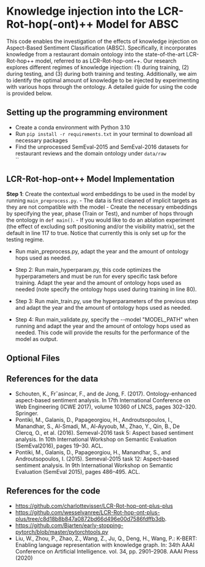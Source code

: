 # Knowledge injection into the LCR-Rot-hop(-ont)++ Model for ABSC
This code enables the investigation of the effects of knowledge injection on Aspect-Based Sentiment Classification (ABSC). Specifically, it incorporates knowledge from a restaurant domain ontology into the state-of-the-art LCR-Rot-hop++ model, referred to as LCR-Rot-hop-ont++. Our research explores different regimes of knowledge injection: (1) during training, (2) during testing, and (3) during both training and testing. Additionally, we aim to identify the optimal amount of knowledge to be injected by experimenting with various hops through the ontology. A detailed guide for using the code is provided below.

## Setting up the programming environment 
  - Create a conda environment with Python 3.10
  - Run `pip install -r requirements.txt` in your terminal to download all necessary packages
  - Find the unprocessed SemEval-2015 and SemEval-2016 datasets for restaurant reviews and the domain ontology under `data/raw`  
 ``   
## LCR-Rot-hop-ont++ Model Implementation
**Step 1**: Create the contextual word embeddings to be used in the model by running `main_preprocess.py`.
           - The data is first cleaned of implicit targets as they are not compatible with the model
           - Create the necessary embeddings by specifying the year, phase (Train or Test), and number of hops through the ontology in `def main()`.
           - If you would like to do an ablation experiment (the effect of excluding soft positioning and/or the visibility matrix), set the default in line 117 to true. Notice that currently this is only set up for the testing regime.
      
- Run main_preprocess.py, adapt the year and the amount of ontology hops used as needed.
  
- Step 2: Run main_hyperparam.py, this code optimizes the hyperparameters and must be run for every specific task before training. Adapt the year and the amount of ontology hops 
          used  as needed (note specify the ontology hops used during training in line 80).
- Step 3: Run main_train.py, use the hyperparameters of the previous step and adapt the year and the amount of ontology hops used as needed.
- Step 4: Run main_validate.py, specify the --model "MODEL_PATH" when running and adapt the year and the amount of ontology hops used as needed. This code will provide the results 
          for  the performance of the model as output.
  
## Optional Files

## References for the data
- Schouten, K., Frˇasincar, F., and de Jong, F. (2017). Ontology-enhanced aspect-based sentiment analysis. In 17th International Conference on Web Engineering (ICWE 2017), volume 10360 of LNCS, pages 302–320. Springer.
- Pontiki, M., Galanis, D., Papageorgiou, H., Androutsopoulos, I., Manandhar, S., Al-Smadi, M., Al-Ayyoub, M., Zhao, Y., Qin, B., De Clercq, O., et al. (2016). Semeval-2016 task 5: Aspect based sentiment analysis. In 10th International Workshop on Semantic Evaluation (SemEval2016), pages 19–30. ACL.
- Pontiki, M., Galanis, D., Papageorgiou, H., Manandhar, S., and Androutsopoulos, I. (2015). Semeval-2015 task 12: Aspect-based sentiment analysis. In 9th International Workshop on Semantic Evaluation (SemEval 2015), pages 486–495. ACL.

## References for the code
- https://github.com/charlottevisser/LCR-Rot-hop-ont-plus-plus 
- https://github.com/wesselvanree/LCR-Rot-hop-ont-plus-plus/tree/c8d18b8b847a0872bd66d496e00d7586fdffb3db.
- https://github.com/Bjarten/early-stopping-pytorch/blob/master/pytorchtools.py
- Liu, W., Zhou, P., Zhao, Z., Wang, Z., Ju, Q., Deng, H., Wang, P.: K-BERT: Enabling language representation with knowledge graph. In: 34th AAAI Conference on Artificial Intelligence. vol. 34, pp. 2901–2908. AAAI Press (2020)

